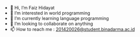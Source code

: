 - 👋 Hi, I’m Faiz Hidayat
- 👀 I’m interested in world programming
- 🌱 I’m currently learning language programming
- 💞️ I’m looking to collaborate on anything
- 📫 How to reach me : 201420026@student.binadarma.ac.id

<!---
fz1h/fz1h is a ✨ special ✨ repository because its `README.md` (this file) appears on your GitHub profile.
You can click the Preview link to take a look at your changes.
--->
